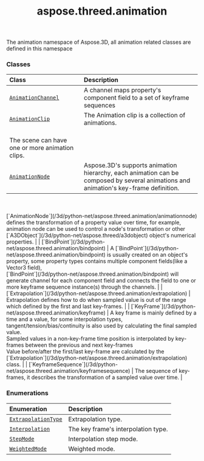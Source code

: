 ﻿---
title: aspose.threed.animation
second_title: Aspose.3D for Python via .NET API References
description: 
type: docs
weight: 10
url: /aspose.threed.animation/
is_root: false
---

The animation namespace of Aspose.3D, all animation related classes are defined in this namespace

### Classes
| Class | Description |
| :- | :- |
| [`AnimationChannel`](/3d/python-net/aspose.threed.animation/animationchannel) | A channel maps property's component field to a set of keyframe sequences |
| [`AnimationClip`](/3d/python-net/aspose.threed.animation/animationclip) | The Animation clip is a collection of animations.<br/>The scene can have one or more animation clips. |
| [`AnimationNode`](/3d/python-net/aspose.threed.animation/animationnode) | Aspose.3D's supports animation hierarchy, each animation can be composed by several animations and animation's key-frame definition.<br/><br/>[`AnimationNode`](/3d/python-net/aspose.threed.animation/animationnode) defines the transformation of a property value over time, for example, animation node can be used to control a node's transformation or other [`A3DObject`](/3d/python-net/aspose.threed/a3dobject) object's numerical properties. |
| [`BindPoint`](/3d/python-net/aspose.threed.animation/bindpoint) | A [`BindPoint`](/3d/python-net/aspose.threed.animation/bindpoint) is usually created on an object's property, some property types contains multiple component fields(like a Vector3 field),<br/>[`BindPoint`](/3d/python-net/aspose.threed.animation/bindpoint) will generate channel for each component field and connects the field to one or more keyframe sequence instance(s) through the channels. |
| [`Extrapolation`](/3d/python-net/aspose.threed.animation/extrapolation) | Extrapolation defines how to do when sampled value is out of the range which defined by the first and last key-frames. |
| [`KeyFrame`](/3d/python-net/aspose.threed.animation/keyframe) | A key frame is mainly defined by a time and a value, for some interpolation types, tangent/tension/bias/continuity is also used by calculating the final sampled value.<br/>Sampled values in a non-key-frame time position is interpolated by key-frames between the previous and next key-frames<br/>Value before/after the first/last key-frame are calculated by the [`Extrapolation`](/3d/python-net/aspose.threed.animation/extrapolation) class. |
| [`KeyframeSequence`](/3d/python-net/aspose.threed.animation/keyframesequence) | The sequence of key-frames, it describes the transformation of a sampled value over time. |


### Enumerations
| Enumeration | Description |
| :- | :- |
| [`ExtrapolationType`](/3d/python-net/aspose.threed.animation/extrapolationtype) | Extrapolation type. |
| [`Interpolation`](/3d/python-net/aspose.threed.animation/interpolation) | The key frame's interpolation type. |
| [`StepMode`](/3d/python-net/aspose.threed.animation/stepmode) | Interpolation step mode. |
| [`WeightedMode`](/3d/python-net/aspose.threed.animation/weightedmode) | Weighted mode. |


